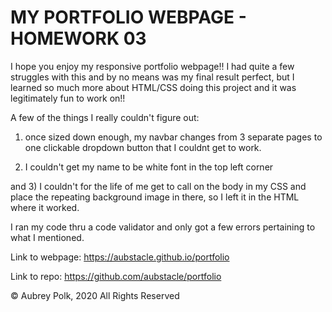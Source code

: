 # MY PORTFOLIO WEBPAGE - HOMEWORK 03

I hope you enjoy my responsive portfolio webpage!! I had quite a few struggles with this and by no means was my final result perfect, but I learned so much more about HTML/CSS doing this project and it was legitimately fun to work on!!

A few of the things I really couldn't figure out: 

1) once sized down enough, my navbar changes from 3 separate pages to one clickable dropdown button that I couldnt get to work. 

2) I couldn't get my name to be white font in the top left corner

and 3) I couldn't for the life of me get to call on the body in my CSS and place the repeating background image in there, so I left it in the HTML where it worked.

I ran my code thru a code validator and only got a few errors pertaining to what I mentioned. 

Link to webpage: https://aubstacle.github.io/portfolio

Link to repo: https://github.com/aubstacle/portfolio



© Aubrey Polk, 2020
All Rights Reserved
